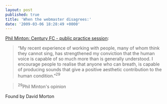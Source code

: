 ```yaml
---
layout: post
published: true
title: 'When the webmaster disagrees:'
date: '2009-03-06 18:28:49 +0000'
---
```


[Phil Minton: Century FC - public practice session](http://www.arika.org.uk/instal/2009/extras/view/2):

> “My recent experience of working with people, many of whom think they
> cannot sing, has strengthened my conviction that the human voice is
> capable of so much more than is generally understood. I encourage
> people to realise that anyone who can breath, is capable of producing
> sounds that give a positive aesthetic contribution to the human
> condition.”<sup>29</sup>

> <sup>29</sup>Phil Minton's opinion

Found by David Morton
